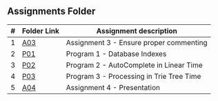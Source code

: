 ## Assignments Folder

|   #   | Folder Link |   Assignment description   |
| :---: | ----------- | -------------------------- |
|   1   | [A03](https://github.com/michelle083/3013_Algorithms_Michelle/tree/main/Assignments/A03) |	Assignment 3 - Ensure proper commenting  |
|   2   | [P01](https://github.com/michelle083/3013_Algorithms_Michelle/tree/main/Assignments/P01) |  Program 1 - Database Indexes |
|   3   | [P02](https://github.com/michelle083/3013_Algorithms_Michelle/tree/main/Assignments/P02) |  Program 2 - AutoComplete in Linear Time |
|   4   | [P03](https://github.com/michelle083/3013_Algorithms_Michelle/tree/main/Assignments/P03) |  Program 3 - Processing in Trie Tree Time |   
|   5   | [A04](https://github.com/michelle083/3013_Algorithms_Michelle/tree/main/Assignments/A04) |  Assignment 4 - Presentation |
